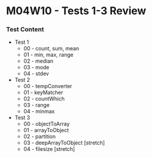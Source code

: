 # M04W10 - Tests 1-3 Review

### Test Content
* Test 1
  * 00 - count, sum, mean
  * 01 - min, max, range
  * 02 - median
  * 03 - mode
  * 04 - stdev
* Test 2
  * 00 - tempConverter
  * 01 - keyMatcher
  * 02 - countWhich
  * 03 - range
  * 04 - minmax
* Test 3
  * 00 - objectToArray
  * 01 - arrayToObject
  * 02 - partition
  * 03 - deepArrayToObject [stretch]
  * 04 - filesize [stretch]
